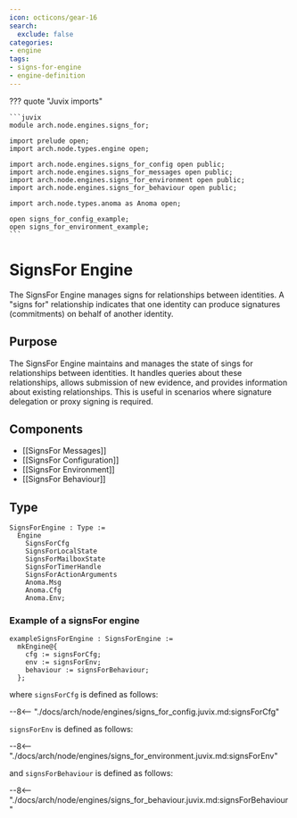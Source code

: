 ```yaml
---
icon: octicons/gear-16
search:
  exclude: false
categories:
- engine
tags:
- signs-for-engine
- engine-definition
---
```


??? quote "Juvix imports"

    ```juvix
    module arch.node.engines.signs_for;

    import prelude open;
    import arch.node.types.engine open;

    import arch.node.engines.signs_for_config open public;
    import arch.node.engines.signs_for_messages open public;
    import arch.node.engines.signs_for_environment open public;
    import arch.node.engines.signs_for_behaviour open public;

    import arch.node.types.anoma as Anoma open;

    open signs_for_config_example;
    open signs_for_environment_example;
    ```

# SignsFor Engine

The SignsFor Engine manages signs for relationships between identities.
A "signs for" relationship indicates that one identity can produce signatures
(commitments) on behalf of another identity.

## Purpose

The SignsFor Engine maintains and manages the state of sings for relationships between
identities. It handles queries about these relationships, allows submission of new
evidence, and provides information about existing relationships. This is useful in
scenarios where signature delegation or proxy signing is required.

## Components

- [[SignsFor Messages]]
- [[SignsFor Configuration]]
- [[SignsFor Environment]]
- [[SignsFor Behaviour]]

## Type

<!-- --8<-- [start:SignsForEngine] -->
```juvix
SignsForEngine : Type :=
  Engine
    SignsForCfg
    SignsForLocalState
    SignsForMailboxState
    SignsForTimerHandle
    SignsForActionArguments
    Anoma.Msg
    Anoma.Cfg
    Anoma.Env;
```
<!-- --8<-- [end:SignsForEngine] -->

### Example of a signsFor engine

<!-- --8<-- [start:exampleSignsForEngine] -->
```juvix
exampleSignsForEngine : SignsForEngine :=
  mkEngine@{
    cfg := signsForCfg;
    env := signsForEnv;
    behaviour := signsForBehaviour;
  };
```
<!-- --8<-- [end:exampleSignsForEngine] -->

where `signsForCfg` is defined as follows:

--8<-- "./docs/arch/node/engines/signs_for_config.juvix.md:signsForCfg"

`signsForEnv` is defined as follows:

--8<-- "./docs/arch/node/engines/signs_for_environment.juvix.md:signsForEnv"

and `signsForBehaviour` is defined as follows:

--8<-- "./docs/arch/node/engines/signs_for_behaviour.juvix.md:signsForBehaviour"
